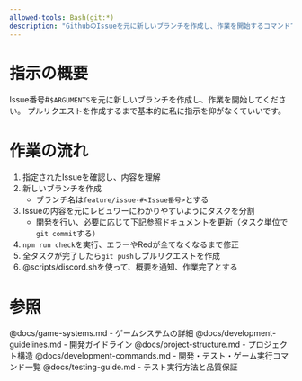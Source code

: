 ```yaml
---
allowed-tools: Bash(git:*)
description: "GithubのIssueを元に新しいブランチを作成し、作業を開始するコマンドです。"
---
```


# 指示の概要
Issue番号#`$ARGUMENTS`を元に新しいブランチを作成し、作業を開始してください。
プルリクエストを作成するまで基本的に私に指示を仰がなくていいです。

# 作業の流れ
1. 指定されたIssueを確認し、内容を理解
2. 新しいブランチを作成
   - ブランチ名は`feature/issue-#<Issue番号>`とする
3. Issueの内容を元にレビュワーにわかりやすいようにタスクを分割
   - 開発を行い、必要に応じて下記参照ドキュメントを更新（タスク単位で`git commit`する）
4. `npm run check`を実行、エラーやRedが全てなくなるまで修正
5. 全タスクが完了したら`git push`しプルリクエストを作成
6. @scripts/discord.shを使って、概要を通知、作業完了とする

# 参照
@docs/game-systems.md - ゲームシステムの詳細
@docs/development-guidelines.md - 開発ガイドライン
@docs/project-structure.md - プロジェクト構造
@docs/development-commands.md - 開発・テスト・ゲーム実行コマンド一覧
@docs/testing-guide.md - テスト実行方法と品質保証
